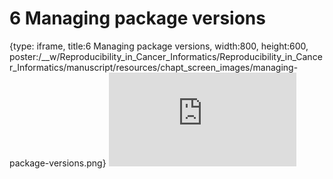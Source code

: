 # 6 Managing package versions
 
{type: iframe, title:6 Managing package versions, width:800, height:600, poster:/__w/Reproducibility_in_Cancer_Informatics/Reproducibility_in_Cancer_Informatics/manuscript/resources/chapt_screen_images/managing-package-versions.png}
![](https://jhudatascience.org/Reproducibility_in_Cancer_Informatics/managing-package-versions.html)
 

 

